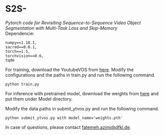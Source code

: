 # S2S-
_Pytorch code for Revisiting Sequence-to-Sequence Video Object Segmentation with Multi-Task Loss and Skip-Memory_ <br /> 
Dependencie:
```
numpy==1.18.1,
sacred==0.8.1,
torch==1.5,
torchvision==0.6,
tqdm
```
For training, download the YoutubeVOS from [here](https://competitions.codalab.org/competitions/19544#participate-get_data).
Modify the configurations and the paths in train.py and run the following command.
```
python train.py
```
For inference with pretrained model, download the weights from [here](https://drive.google.com/open?id=16EeELoziIlucqExwtxn4eGVXD4mJpn-p) and put them under Model directory.

Modify the data paths in submit_ytvos.py and run the following command.

```
python submit_ytvos.py with model_name='weights.pth'
```
In case of questions, please contact fatemeh.azimi@dfki.de.
